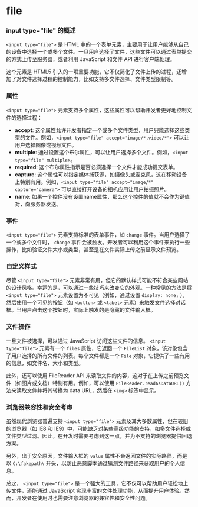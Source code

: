 # file

### input type="file" 的概述

`<input type="file">` 是 HTML 中的一个表单元素，主要用于让用户能够从自己的设备中选择一个或多个文件。一旦用户选择了文件，这些文件可以通过表单提交的方式上传至服务器，或者利用 JavaScript 和文件 API 进行客户端处理。

这个元素是 HTML5 引入的一项重要功能，它不仅简化了文件上传的过程，还增加了对文件选择过程的控制能力，比如支持多文件选择、文件类型限制等。

### 属性

`<input type="file">` 元素支持多个属性，这些属性可以帮助开发者更好地控制文件的选择过程：

* **accept**: 这个属性允许开发者指定一个或多个文件类型，用户只能选择这些类型的文件。例如，`<input type="file" accept="image/*,video/*">` 可以让用户选择图像或视频文件。
* **multiple**: 通过设置这个布尔属性，可以让用户选择多个文件。例如，`<input type="file" multiple>`。
* **required**: 这个布尔属性指示是否必须选择一个文件才能成功提交表单。
* **capture**: 这个属性可以指定媒体捕获源，如摄像头或麦克风，这在移动设备上特别有用。例如，`<input type="file" accept="image/*" capture="camera">` 可以直接打开设备的相机应用让用户拍摄照片。
* **name**: 如果一个控件没有设置name属性，那么这个控件的值就不会作为键值对，向服务器发送。

### 事件

`<input type="file">` 元素支持标准的表单事件，如 `change` 事件。当用户选择了一个或多个文件时， `change` 事件会被触发。开发者可以利用这个事件来执行一些操作，比如验证文件大小或类型，甚至是在文件实际上传之前显示文件预览。

### 自定义样式

尽管 `<input type="file">` 元素非常有用，但它的默认样式可能不符合某些网站的设计风格。幸运的是，可以通过一些技巧来改变它的外观。一种常见的方法是将 `<input type="file">` 元素设置为不可见（例如，通过设置 `display: none;` ），然后使用一个可见的按钮（如 `<button>` 或 `<label>` 元素）来触发文件选择对话框。当用户点击这个按钮时，实际上触发的是隐藏的文件输入框。

### 文件操作

一旦文件被选择，可以通过 JavaScript 访问这些文件的信息。 `<input type="file">` 元素有一个 `files` 属性，它返回一个 `FileList` 对象，该对象包含了用户选择的所有文件的列表。每个文件都是一个 `File` 对象，它提供了一些有用的信息，如文件名、大小和类型。

此外，还可以使用 FileReader API 来读取文件的内容，这对于在上传之前预览文件（如图片或文档）特别有用。例如，可以使用 `FileReader.readAsDataURL()` 方法来读取文件并将其转换为 data URL，然后在 `<img>` 标签中显示。

### 浏览器兼容性和安全考虑

虽然现代浏览器普遍支持 `<input type="file">` 元素及其大多数属性，但在较旧的浏览器（如 IE8 和 IE9）中，可能缺乏对某些高级功能的支持，如多文件选择或文件类型过滤。因此，在开发时需要考虑到这一点，并为不支持的浏览器提供回退方案。

另外，出于安全原因，文件输入框的 `value` 属性不会返回文件的实际路径，而是以 `C:\fakepath\` 开头，以防止恶意脚本通过猜测文件路径来获取用户的个人信息。

总之， `<input type="file">` 是一个强大的工具，它不仅可以帮助用户轻松地上传文件，还能通过 JavaScript 实现丰富的文件处理功能，从而提升用户体验。然而，开发者在使用时也需要注意浏览器的兼容性和安全性问题。
